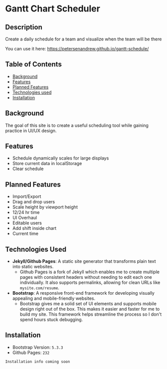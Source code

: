 # Gantt Chart Scheduler

## Description
Create a daily schedule for a team and visualize when the team will be there

You can use it here: https://petersenandrew.github.io/gantt-schedule/

## Table of Contents
- [Background](#background)
- [Features](#features)
- [Planned Features](#planned-features)
- [Technologies used](#technologies-used)
- [Installation](#installation)


## Background
The goal of this site is to create a useful scheduling tool while gaining practice in UI/UX design.

## Features
- Schedule dynamically scales for large displays
- Store current data in localStorage
- Clear schedule
## Planned Features
- Import/Export
- Drag and drop users
- Scale height by viewport height
- 12/24 hr time
- UI Overhaul
- Editable users
- Add shift inside chart
- Current time

## Technologies Used
- **Jekyll/Github Pages**: A static site generator that transforms plain text into static websites.
  - Github Pages is a fork of Jekyll which enables me to create multiple pages with consistent headers without needing to edit each one individually. It also supports permalinks, allowing for clean URLs like `mysite.com/resume`.
- **Bootstrap**: A responsive front-end framework for developing visually appealing and mobile-friendly websites.
  - Bootstrap gives me a solid set of UI elements and supports mobile design right out of the box. This makes it easier and faster for me to build my site. This framework helps streamline the process so I don't spend hours stuck debugging.

## Installation
- Bootstrap Version: `5.3.3`
- Github Pages: `232`
```
Installation info coming soon



